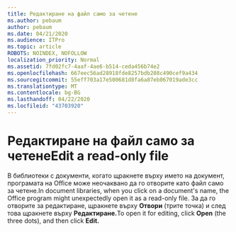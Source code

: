 ```yaml
---
title: Редактиране на файл само за четене
ms.author: pebaum
author: pebaum
ms.date: 04/21/2020
ms.audience: ITPro
ms.topic: article
ROBOTS: NOINDEX, NOFOLLOW
localization_priority: Normal
ms.assetid: 7fd02fc7-4aaf-4ae6-b514-ceda456b74e2
ms.openlocfilehash: 667eec56ad28918fde8257bdb208c490cef9a434
ms.sourcegitcommit: 55eff703a17e500681d8fa6a87eb067019ade3cc
ms.translationtype: MT
ms.contentlocale: bg-BG
ms.lasthandoff: 04/22/2020
ms.locfileid: "43703920"
---
```

# <a name="edit-a-read-only-file"></a><span data-ttu-id="653e7-102">Редактиране на файл само за четене</span><span class="sxs-lookup"><span data-stu-id="653e7-102">Edit a read-only file</span></span>

<span data-ttu-id="653e7-103">В библиотеки с документи, когато щракнете върху името на документ, програмата на Office може неочаквано да го отворите като файл само за четене.</span><span class="sxs-lookup"><span data-stu-id="653e7-103">In document libraries, when you click on a document's name, the Office program might unexpectedly open it as a read-only file.</span></span> <span data-ttu-id="653e7-104">За да го отворите за редактиране, щракнете върху **Отвори** (трите точка) и след това щракнете върху **Редактиране.**</span><span class="sxs-lookup"><span data-stu-id="653e7-104">To open it for editing, click **Open** (the three dots), and then click **Edit.**</span></span>
  

